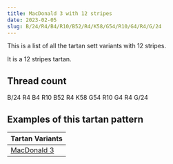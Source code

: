 ```yaml
---
title: MacDonald 3 with 12 stripes
date: 2023-02-05
slug: B/24/R4/B4/R10/B52/R4/K58/G54/R10/G4/R4/G/24
---
```

This is a list of all the tartan sett variants with 12 stripes.

It is a 12 stripes tartan.


## Thread count
B/24 R4 B4 R10 B52 R4 K58 G54 R10 G4 R4 G/24

## Examples of this tartan pattern

| Tartan Variants |
|---------------|
| [MacDonald 3](/variants/b/24/r4/b4/r10/b52/r4/k58/g54/r10/g4/r4/g/24-b304080-g008000-k000000-rc00000)||

